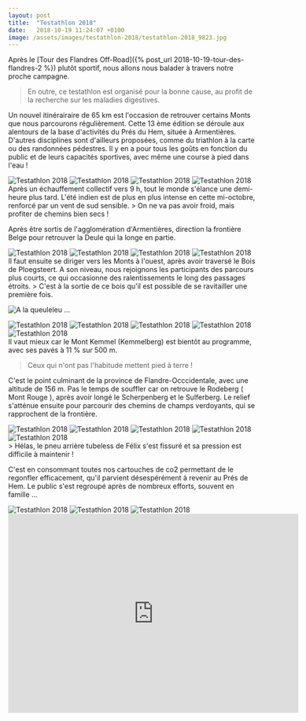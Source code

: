 ```yaml
---
layout: post
title:  "Testathlon 2018"
date:   2018-10-19 11:24:07 +0100
image: /assets/images/testathlon-2018/testathlon-2018_9823.jpg
---
```

Après le [Tour des Flandres Off-Road]({% post_url 2018-10-19-tour-des-flandres-2 %}) plutôt sportif, nous allons nous balader à travers notre proche campagne.
> En outre, ce testathlon est organisé pour la bonne cause, au profit de la recherche sur les maladies digestives.

Un nouvel itinérairaire de 65 km est l'occasion de retrouver certains Monts que nous parcourons régulièrement.
Cette 13 ème édition se déroule aux alentours de la base d'activités du Prés du Hem, située à Armentières.
D'autres disciplines sont d'ailleurs proposées, comme du triathlon à la carte ou des randonnées pédestres.
Il y en a pour tous les goûts en fonction du public et de leurs capacités sportives, avec même une course à pied dans l'eau !
<div class="gallery-box">
  <div class="gallery">
<img src="/assets/images/testathlon-2018/testathlon-2018_9812.jpg" title="Parc à vélos" alt="Testathlon 2018" >
<img src="/assets/images/testathlon-2018/testathlon-2018_9813.jpg" title="Two Moulins" alt="Testathlon 2018" >
<img src="/assets/images/testathlon-2018/testathlon-2018_9814.jpg" title="" alt="Testathlon 2018" >
<img src="/assets/images/testathlon-2018/testathlon-2018_9815.jpg" title="La Deule" alt="Testathlon 2018" >
</div>
</div>
Après un échauffement collectif vers 9 h, tout le monde s'élance une demi-heure plus tard.
L'été indien est de plus en plus intense en cette mi-octobre, renforcé par un vent de sud sensible.
> On ne va pas avoir froid, mais profiter de chemins bien secs !

Après être sortis de l'agglomération d'Armentières, direction la frontière Belge pour retrouver la Deule qui la longe en partie.
<div class="gallery-box">
  <div class="gallery">
<img src="/assets/images/testathlon-2018/testathlon-2018_9816.jpg" title="" alt="Testathlon 2018" >
<img src="/assets/images/testathlon-2018/testathlon-2018_9817.jpg" title="A la queuleleu ..." alt="Testathlon 2018" >
<img src="/assets/images/testathlon-2018/testathlon-2018_9818.jpg" title="Patates et Monts" alt="Testathlon 2018" >
<img src="/assets/images/testathlon-2018/testathlon-2018_9819.jpg" title="Que de chouX !" alt="Testathlon 2018" >
</div>
</div>
Il faut ensuite se diriger vers les Monts à l'ouest, après avoir traversé le Bois de Ploegsteert.
A son niveau, nous rejoignons les participants des parcours plus courts, ce qui occasionne des ralentissements le long des passages étroits.
> C'est à la sortie de ce bois qu'il est possible de se ravitailler une première fois.

![A la queuleleu ...](/assets/images/testathlon-2018/testathlon-2018_9817.jpg)

<div class="gallery-box">
  <div class="gallery">
<img src="/assets/images/testathlon-2018/testathlon-2018_9820.jpg" title="" alt="Testathlon 2018" >
<img src="/assets/images/testathlon-2018/testathlon-2018_9821.jpg" title="Monument aux soldats français dit ' L'Ange' " alt="Testathlon 2018" >
<img src="/assets/images/testathlon-2018/testathlon-2018_9822.jpg" title="Kemmelberg" alt="Testathlon 2018" >
<img src="/assets/images/testathlon-2018/testathlon-2018_9823.jpg" title="" alt="Testathlon 2018" >
<img src="/assets/images/testathlon-2018/testathlon-2018_9838.jpg" title="" alt="Testathlon 2018" >
</div>
</div>
Il vaut mieux car le Mont Kemmel (Kemmelberg) est bientôt au programme, avec ses pavés à 11 % sur 500 m.

> Ceux qui n'ont pas l'habitude mettent pied à terre !

C'est le point culminant de la province de Flandre-Occcidentale, avec une altitude de 156 m.
Pas le temps de souffler car on retrouve le Rodeberg ( Mont Rouge ), après avoir longé le Scherpenberg et le Sulferberg.
Le relief s'atténue ensuite pour parcourir des chemins de champs verdoyants, qui se rapprochent de la frontière.
<div class="gallery-box">
  <div class="gallery">
<img src="/assets/images/testathlon-2018/testathlon-2018_9824.jpg" title="" alt="Testathlon 2018" >
<img src="/assets/images/testathlon-2018/testathlon-2018_9825.jpg" title="" alt="Testathlon 2018" >
<img src="/assets/images/testathlon-2018/testathlon-2018_9826.jpg" title="" alt="Testathlon 2018" >
<img src="/assets/images/testathlon-2018/testathlon-2018_9827.jpg" title="" alt="Testathlon 2018" >
<img src="/assets/images/testathlon-2018/testathlon-2018_9830.jpg" title="Comme aux 1000 bornes !" alt="Testathlon 2018" >
</div>
</div>
> Hélas, le pneu arrière tubeless de Félix s'est fissuré et sa pression est difficile à maintenir !

C'est en consommant toutes nos cartouches de co2 permettant de le regonfler efficacement, qu'il parvient désespérément à revenir au Prés de Hem.
Le public s'est regroupé après de nombreux efforts, souvent en famille ...
<div class="gallery-box">
  <div class="gallery">
<img src="/assets/images/testathlon-2018/testathlon-2018_9829.jpg" title="" alt="Testathlon 2018" >
<img src="/assets/images/testathlon-2018/testathlon-2018_9831.jpg" title="Merci le C8 !" alt="Testathlon 2018" >
<img src="/assets/images/testathlon-2018/testathlon-2018_9832.jpg" title="" alt="Testathlon 2018" >
</div>
</div>

<center><iframe src="https://www.strava.com/activities/1901577174/embed/eac3e91ccebf9ba63151970ee707ce8f620d79b1" width="590" height="405" frameborder="0" scrolling="no" data-mce-fragment="1"></iframe></center>